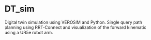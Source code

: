 # DT_sim
Digital twin simulation using VEROSIM and Python. Single query path planning using RRT-Connect and visualization of the forward kinematic using a UR5e robot arm.
